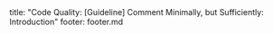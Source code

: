 <frontmatter>
title: "Code Quality: [Guideline] Comment Minimally, but Sufficiently: Introduction"
footer: footer.md
</frontmatter>

<include src="unit-inPage-asFlat.md" boilerplate />